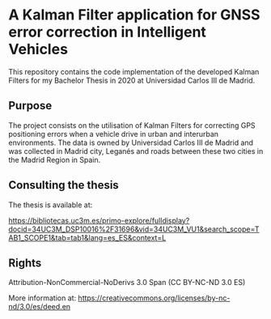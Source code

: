 
# A Kalman Filter application for GNSS error correction in Intelligent Vehicles
This repository contains the code implementation of the developed Kalman Filters for my Bachelor Thesis in 2020 at Universidad Carlos III de Madrid.



## Purpose
The project consists on the utilisation of Kalman Filters for correcting GPS positioning errors when a vehicle drive in urban and interurban environments. The data is owned by Universidad Carlos III de Madrid and was collected in Madrid city, Leganés and roads between these two cities in the Madrid Region in Spain.



## Consulting the thesis
The thesis is available at: 

https://bibliotecas.uc3m.es/primo-explore/fulldisplay?docid=34UC3M_DSP10016%2F31696&vid=34UC3M_VU1&search_scope=TAB1_SCOPE1&tab=tab1&lang=es_ES&context=L


## Rights
Attribution-NonCommercial-NoDerivs 3.0 Span (CC BY-NC-ND 3.0 ES)

More information at: https://creativecommons.org/licenses/by-nc-nd/3.0/es/deed.en
